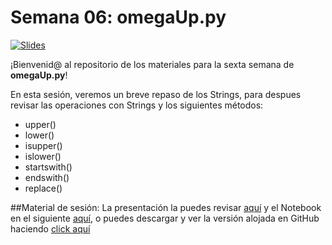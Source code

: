 # Semana 06: omegaUp.py

[![Slides](https://img.shields.io/badge/Slides-Google%20Slides-tomato)](https://docs.google.com/presentation/d/1x6CBLLlgWiBWWXy_-qsueknRKP8vFviC9NE3AN3gvc8/edit?usp=sharing)

¡Bienvenid@ al repositorio de los materiales para la sexta semana de **omegaUp.py**!

En esta sesión, veremos un breve repaso de los Strings, para despues revisar las operaciones con Strings y los siguientes métodos:

 - upper()
 - lower()
 - isupper()
 - islower()
 - startswith()
 - endswith()
 - replace()
 

##Material de sesión:
La presentación la puedes revisar [aquí](https://docs.google.com/presentation/d/1x6CBLLlgWiBWWXy_-qsueknRKP8vFviC9NE3AN3gvc8/edit?usp=sharing) y el Notebook en el siguiente [aquí](https://colab.research.google.com/drive/1NLlhcwM36F2qaN3-ZtyHp0lHmZ08E1Uw?usp=sharing), o puedes descargar y ver la versión alojada en GitHub haciendo [click aquí](./Strings_operations_git.ipynb) 
